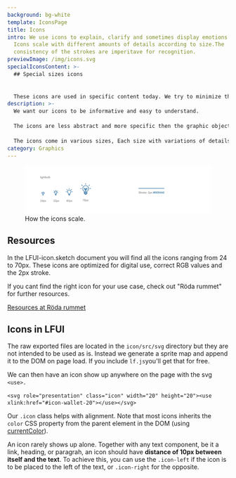 ```yaml
---
background: bg-white
template: IconsPage
title: Icons
intro: We use icons to explain, clarify and sometimes display emotions ;). Our
  Icons scale with different amounts of details according to size.The
  consistency of the strokes are imperitave for recognition.
previewImage: /img/icons.svg
specialIconsContent: >-
  ## Special sizes icons


  These icons are used in specific content today. We try to minimize the use of these special sizes so don't use them in new design.
description: >-
  We want our icons to be informative and easy to understand.

  The icons are less abstract and more specific then the graphic objects. They should support the textual information or cluster information.

  The icons come in various sizes, Each size with variations of details.
category: Graphics
---
```

<figure class="Image Image__border Image__border--noPadding"><img src="/img/icons.jpg" srcset="/img/icons.jpg 2x" alt=""><figcaption><div class="Image__caption">How the icons scale.</div></figcaption></figure>

## Resources

In the LFUI-icon.sketch document you will find all the icons ranging from 24 to 70px. These icons are optimized for digital use, correct RGB values and the 2px stroke.

If you cant find the right icon for your use case, check out "Röda rummet" for further resources. 

[Resources at Röda rummet](https://cloud.brandmaster.com/brandcenter/se/lansforsakringar/)

## Icons in LFUI

<section>
<Collapse title="How to use - developer"><div class="content">

<div class="ImageBlock ImageBlock__right"><div class="ImageBlock__content">

The raw exported files are located in the `icon/src/svg` directory but they are not intended to be used as is. Instead we generate a sprite map and append it to the DOM on page load. If you include `lf.js`you'll get that for free.

We can then have an icon show up anywhere on the page with the svg `<use>.`

```
<svg role="presentation" class="icon" width="20" height="20"><use xlink:href="#icon-wallet-20"></use></svg>
```

Our `.icon` class helps with alignment. Note that most icons inherits the `color` CSS property from the parent element in the DOM (using [currentColor](https://developer.mozilla.org/en/docs/Web/CSS/color_value#currentColor_keyword)).

An icon rarely shows up alone. Together with any text component, be it a link, heading, or paragrah, an icon should have **distance of 10px between itself and the text**. To achieve this, you can use the `.icon-left` if the icon is to be placed to the left of the text, or `.icon-right` for the opposite.</div><div class="ImageBlock__object"><img class="ImageBlock__image" src="undefined" alt="" /></div></div>
</div></Collapse>
</section>